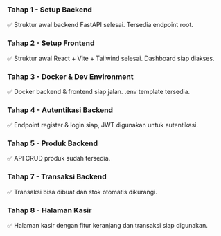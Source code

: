 ### Tahap 1 - Setup Backend
✅ Struktur awal backend FastAPI selesai. Tersedia endpoint root.

### Tahap 2 - Setup Frontend
✅ Struktur awal React + Vite + Tailwind selesai. Dashboard siap diakses.

### Tahap 3 - Docker & Dev Environment
✅ Docker backend & frontend siap jalan. .env template tersedia.

### Tahap 4 - Autentikasi Backend
✅ Endpoint register & login siap, JWT digunakan untuk autentikasi.

### Tahap 5 - Produk Backend
✅ API CRUD produk sudah tersedia.

### Tahap 7 - Transaksi Backend
✅ Transaksi bisa dibuat dan stok otomatis dikurangi.

### Tahap 8 - Halaman Kasir
✅ Halaman kasir dengan fitur keranjang dan transaksi siap digunakan.
